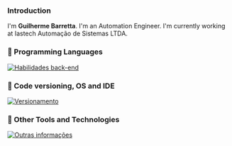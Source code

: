 ###  Introduction
<!--<img align='right' src='' width='200"'>-->
I'm **Guilherme Barretta**. I'm an Automation Engineer. I'm currently working at Iastech Automação de Sistemas LTDA.

### :small_blue_diamond: Programming Languages
[![Habilidades back-end](https://skillicons.dev/icons?i=c,cpp,cs,postgres,lua,python
)](https://skillicons.dev)

### :small_blue_diamond: Code versioning, OS and IDE
[![Versionamento](https://skillicons.dev/icons?i=git,github,linux&perline=3
)](https://skillicons.dev)

### :small_blue_diamond: Other Tools and Technologies
[![Outras informações](https://skillicons.dev/icons?i=arduino,matlab,godot
)](https://skillicons.dev)
